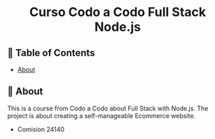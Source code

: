 <div align="center"> 
<h1>Curso Codo a Codo Full Stack Node.js</h1>
</div>

## 📝 Table of Contents
- [About](#about)

## 🧐 About <a name = "about"></a>
This is a course from Codo a Codo about Full Stack with Node.js. The project is about creating a self-manageable Ecommerce website.
* Comision 24140
